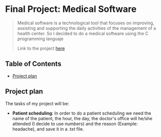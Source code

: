# Final Project: Medical Software
>Medical software is a technological tool that focuses on improving, assisting and supporting the daily activities of the management of a health center. So I decided to do a medical software using the C programming languaje
>
>Link to the project [here](https://github.com/rulgamer03/C/tree/main/homework/finalproject)

## Table of Contents
* [Project plan](#Project-plan)
<!-- * [License](#license) -->

## Project plan
The tasks of my project will be:
* **Patient scheduling**: In order to do a patient scheduling we need the name of the patient, the hour, the day, the doctor's office will he/she attended (I decide to use numbers) and the reason (Example:  headache), and save it in a .txt file.
